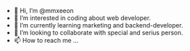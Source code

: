 - 👋 Hi, I’m @mmxeeon
- 👀 I’m interested in coding about web developer.
- 🌱 I’m currently learning marketing and backend-developer.
- 💞️ I’m looking to collaborate with special and serius person. 
- 📫 How to reach me ...

<!---
20mattiy841/20mattiy841 is a ✨ special ✨ repository because its `README.md` (this file) appears on your GitHub profile.
You can click the Preview link to take a look at your changes.
--->

